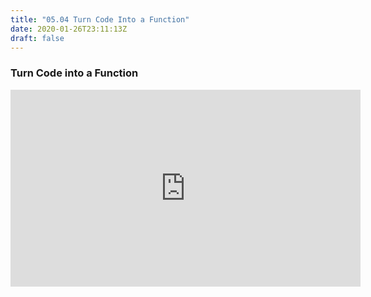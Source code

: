```yaml
---
title: "05.04 Turn Code Into a Function"
date: 2020-01-26T23:11:13Z
draft: false
---
```


<div class="video-grid">
<div class="video-card">

### Turn Code into a Function

<div class="iframe-16-9-container">
<iframe class="youTubeIframe" width="560" height="315" src="https://www.youtube.com/embed/eBAeqSWm_hw" title="YouTube video player" frameborder="0" allow="accelerometer; autoplay; clipboard-write; encrypted-media; gyroscope; picture-in-picture; web-share" allowfullscreen></iframe>
</div>
</div>
</div>
